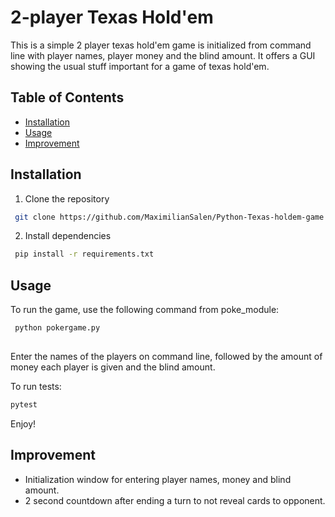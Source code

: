 # 2-player Texas Hold'em
This is a simple 2 player texas hold'em game is initialized from command line with player names, player money and the blind amount. It offers a GUI showing the usual stuff important for a game of texas hold'em.

## Table of Contents
- [Installation](#installation)
- [Usage](#usage)
- [Improvement](#improvement)


## Installation
1. Clone the repository
```bash
 git clone https://github.com/MaximilianSalen/Python-Texas-holdem-game.git
```

2. Install dependencies
```bash
 pip install -r requirements.txt
```

## Usage
To run the game, use the following command from poke_module:
```bash
 python pokergame.py
 
```

Enter the names of the players on command line, followed by the amount of money each player is given and the blind amount.

To run tests:
```bash
pytest
```



Enjoy!

## Improvement
- Initialization window for entering player names, money and blind amount.
- 2 second countdown after ending a turn to not reveal cards to opponent.